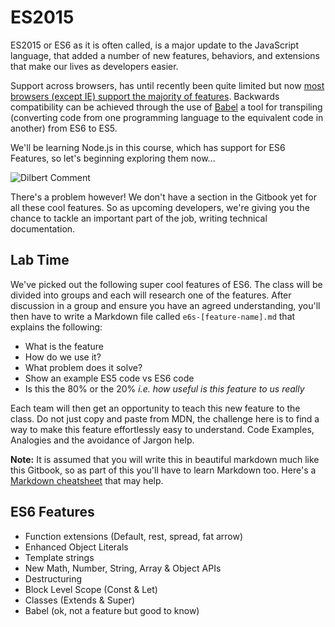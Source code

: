 # ES2015

ES2015 or ES6 as it is often called, is a major update to the JavaScript language, that added a number of new features, behaviors, and extensions that make our lives as developers easier.

Support across browsers, has until recently been quite limited but now [most browsers (except IE) support the majority of features](http://caniuse.com/#search=es6). Backwards compatibility can be achieved through the use of [Babel](https://babeljs.io) a tool for transpiling (converting code from one programming language to the equivalent code in another) from ES6 to ES5.

We'll be learning Node.js in this course, which has support for ES6 Features, so let's beginning exploring them now...


![Dilbert Comment](http://assets.amuniversal.com/e9a8f5506cc101301d46001dd8b71c47)

There's a problem however! We don't have a section in the Gitbook yet for all these cool features. So as upcoming developers, we're giving you the chance to tackle an important part of the job, writing technical documentation.

## Lab Time
We've picked out the following super cool features of ES6. The class will be divided into groups and each will research one of the features. After discussion in a group and ensure you have an agreed understanding, you'll then have to write a Markdown file called `e6s-[feature-name].md` that explains the following:
* What is the feature
* How do we use it?
* What problem does it solve?
* Show an example ES5 code vs ES6  code
* Is this the 80% or the 20% _i.e. how useful is this feature to us really_

Each team will then get an opportunity to teach this new feature to the class. Do not just copy and paste from MDN, the challenge here is to find a way to make this feature effortlessly easy to understand. Code Examples, Analogies and the avoidance of Jargon help.

__Note:__ It is assumed that you will write this in beautiful markdown much like this Gitbook, so as part of this you'll have to learn Markdown too. Here's a [Markdown cheatsheet](https://github.com/adam-p/markdown-here/wiki/Markdown-Cheatsheet) that may help.

## ES6 Features
* Function extensions (Default, rest, spread, fat arrow)
* Enhanced Object Literals
* Template strings
* New Math, Number, String, Array & Object APIs
* Destructuring
* Block Level Scope (Const & Let)
* Classes (Extends & Super)
* Babel (ok, not a feature but good to know)
